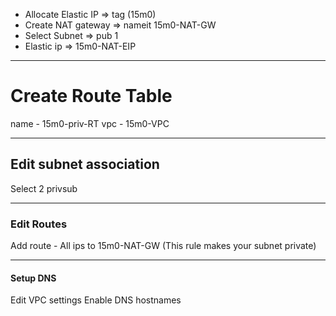 * Allocate Elastic IP => tag (15m0)
* Create NAT gateway => nameit 15m0-NAT-GW
* Select Subnet => pub 1
* Elastic ip => 15m0-NAT-EIP
___
# Create Route Table
name - 15m0-priv-RT
vpc - 15m0-VPC
___
## Edit subnet association
Select 2 privsub
___
### Edit Routes
Add route - All ips to 15m0-NAT-GW (This rule makes your subnet private)
___

#### Setup DNS
Edit VPC settings
Enable DNS hostnames